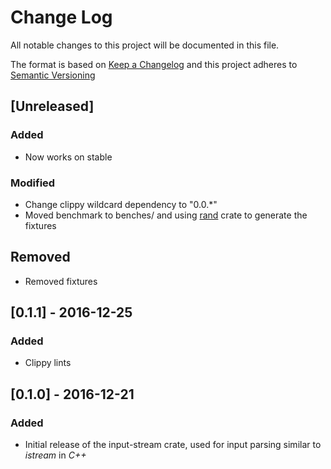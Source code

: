 # Change Log
All notable changes to this project will be documented in this file.

The format is based on [Keep a Changelog](http://keepachangelog.com/)
and this project adheres to [Semantic Versioning](http://semver.org/)

## [Unreleased]
### Added
- Now works on stable

### Modified
- Change clippy wildcard dependency to "0.0.\*"
- Moved benchmark to benches/ and using [rand](https://crates.io/crates/rand)
crate to generate the fixtures

## Removed
- Removed fixtures
## [0.1.1] - 2016-12-25
### Added
- Clippy lints

## [0.1.0] - 2016-12-21
### Added

- Initial release of the input-stream crate, used for input parsing similar
to _istream_ in _C++_
